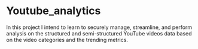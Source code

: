 # Youtube_analytics
In this project I intend to learn to securely manage, streamline, and perform analysis on the structured and semi-structured YouTube videos data based on the video categories and the trending metrics.
